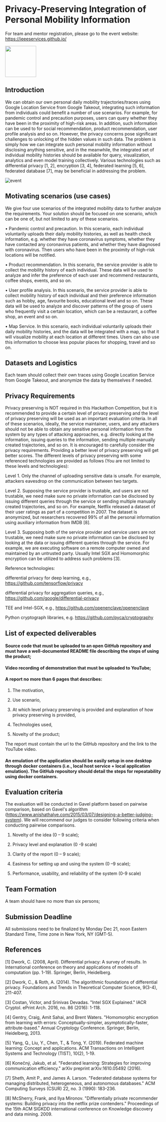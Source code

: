 # Privacy-Preserving Integration of Personal Mobility Information

For team and mentor registration, please go to the event website: https://ieeeservices.github.io/

<img src="/images/logo-icws-new.png" width="100">


##  Introduction

We can obtain our own personal daily mobility trajectories/traces using Google Location Service from Google Takeout, integrating such information from individuals could benefit a number of use scenarios. For example, for pandemic control and precaution purposes, users can query whether they have been in the proximity of high-risk areas. In addition, such information can be used to for social recommendation, product recommendation, user profile analysis and so on. However, the privacy concerns pose significant challenges to unlocking of the hidden values in such data. The problem is simply how we can integrate such personal mobility information without disclosing anything sensitive, and in the meanwhile, the integrated set of individual mobility histories should be available for query, visualization, analytics and even model training collectively. Various technologies such as differential privacy [1, 2], encryption [3, 4], federated learning [5, 6], federated database [7], may be beneficial in addressing the problem.

![event](https://miro.medium.com/max/3586/1*OMkT_8pxA3cICfLOQjqk0g.png)

##  Motivating scenarios (use cases)

We give four use scenarios of the integrated mobility data to further analyze the requirements. Your solution should be focused on one scenario, which can be one of, but not limited to any of these scenarios.

•	Pandemic control and precaution. In this scenario, each individual voluntarily uploads their daily mobility histories, as well as health check information, e.g. whether they have coronavirus symptoms, whether they have contacted any coronavirus patients, and whether they have diagnosed with coronavirus. Then users who have been in the proximity of high-risk locations will be notified. 

•	Product recommendation. In this scenario, the service provider is able to collect the mobility history of each individual. These data will be used to analyze and infer the preference of each user and recommend restaurants, coffee shops, events, and so on.

•	User profile analysis. In this scenario, the service provider is able to collect mobility history of each individual and their preference information such as hobby, age, favourite books, educational level and so on. These data will be used to analyze and discover patterns of the group of users who frequently visit a certain location, which can be a restaurant, a coffee shop, an event and so on.

•	Map Service. In this scenario, each individual voluntarily uploads their daily mobility histories, and the data will be integrated with a map, so that it will visualize mobility at each location at different times. Users can also use this information to choose less popular places for shopping, travel and so on.

##  Datasets and Logistics

Each team should collect their own traces using Google Location Service from Google Takeout, and anonymize the data by themselves if needed.

##  Privacy Requirements

Privacy preserving is NOT required in this Hackathon Competition, but it is recommended to provide a certain level of privacy preserving and the level of privacy preserving will be used as an important evaluation criteria. 
In all of these scenarios, ideally, the service maintainer, users, and any attackers should not be able to obtain any sensitive personal information from the system by any types of attacking approaches, e.g. directly looking at the information, issuing queries to the information, sending multiple manually created trajectories, and so on. It is encouraged to carefully consider the privacy requirements. Providing a better level of privacy preserving will get better scores. The different levels of privacy preserving with some referenced technologies are provided as follows (You are not limited to these levels and technologies):

Level 1. Only the channel of uploading sensitive data is unsafe. 
For example, attackers eavesdrop on the communication between two targets.


Level 2. Supposing the service provider is trustable, and users are not trustable, we need make sure no private information can be disclosed by issuing different queries through the service or sending multiple manually created trajectories, and so on. 
For example, Netflix released a dataset of their user ratings as part of a competition in 2007. The dataset is anonymized, but researchers recovered 99% of all the personal information using auxiliary information from IMDB [8].

Level 3. Supposing both of the service provider and service users are not trustable, we need make sure no private information can be disclosed by looking at the data or issuing different queries through the service. 
For example, we are executing software on a remote computer owned and maintained by an untrusted party. Usually Intel SGX and Homomorphic encryption can be utilized to address such problems [3].


Reference technologies: 

differential privacy for deep learning, e.g., https://github.com/tensorflow/privacy

differential privacy for aggregation queries, e.g., https://github.com/google/differential-privacy

TEE and Intel-SGX, e.g., https://github.com/openenclave/openenclave

Python cryptograph libraries, e.g. https://github.com/pyca/cryptography


##  List of expected deliverables

#### Source code that must be uploaded to an open GitHub repository and must have a well-documented README file describing the steps of using the product;

#### Video recording of demonstration that must be uploaded to YouTube;

#### A report no more than 6 pages that describes:

1. The motivation,

2. Use scenario,

3. At which level privacy preserving is provided and explanation of how privacy preserving is provided,

4. Technologies used,

5. Novelty of the product; 

The report must contain the url to the GitHub repository and the link to the YouTube video.

#### An emulation of the application should be easily setup in one desktop through docker containers (i.e., local host service + local application emulation). The GitHub repository should detail the steps for repeatability using docker containers. 

##  Evaluation criteria

The evaluation will be conducted in Gavel platform based on pairwise comparison, based on Gavel's algorithm (https://www.anishathalye.com/2015/03/07/designing-a-better-judging-system). We will recommend our judges to consider following criteria when conducting pairwise comparisons.


1.	Novelty of the idea (0 – 9 scale); 

2.	Privacy level and explanation (0 -9 scale)

3.	Clarity of the report (0 – 9 scale);

4.	Easiness for setting up and using the system (0 –9 scale);

5.	Performance, usability, and reliability of the system (0-9 scale)


##   Team Formation

A team should have no more than six persons;

##  Submission Deadline

All submissions need to be finalized by Monday Dec 21, noon Eastern Standard Time, Time zone in New York, NY (GMT-5). 

##   References

[1] Dwork, C. (2008, April). Differential privacy: A survey of results. In International conference on theory and applications of models of computation (pp. 1-19). Springer, Berlin, Heidelberg.

[2] Dwork, C., & Roth, A. (2014). The algorithmic foundations of differential privacy. Foundations and Trends in Theoretical Computer Science, 9(3-4), 211-407.

[3] Costan, Victor, and Srinivas Devadas. "Intel SGX Explained." IACR Cryptol. ePrint Arch. 2016, no. 86 (2016): 1-118.

[4] Gentry, Craig, Amit Sahai, and Brent Waters. "Homomorphic encryption from learning with errors: Conceptually-simpler, asymptotically-faster, attribute-based." Annual Cryptology Conference. Springer, Berlin, Heidelberg, 2013.

[5] Yang, Q., Liu, Y., Chen, T., & Tong, Y. (2019). Federated machine learning: Concept and applications. ACM Transactions on Intelligent Systems and Technology (TIST), 10(2), 1-19.

[6] Konečný, Jakub, et al. "Federated learning: Strategies for improving communication efficiency." arXiv preprint arXiv:1610.05492 (2016).

[7] Sheth, Amit P., and James A. Larson. "Federated database systems for managing distributed, heterogeneous, and autonomous databases." ACM Computing Surveys (CSUR) 22, no. 3 (1990): 183-236.

[8] McSherry, Frank, and Ilya Mironov. "Differentially private recommender systems: Building privacy into the netflix prize contenders." Proceedings of the 15th ACM SIGKDD international conference on Knowledge discovery and data mining. 2009.





